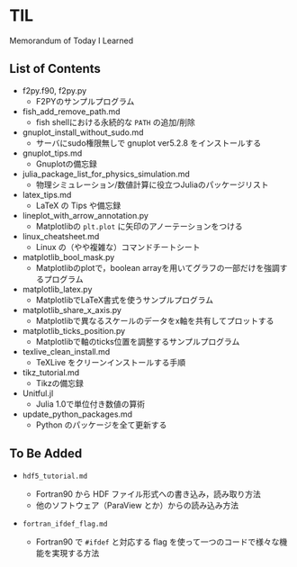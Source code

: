 # TIL

Memorandum of Today I Learned

## List of Contents

- f2py.f90, f2py.py
  - F2PYのサンプルプログラム
- fish_add_remove_path.md
  - fish shellにおける永続的な `PATH` の追加/削除
- gnuplot_install_without_sudo.md
  - サーバにsudo権限無しで gnuplot ver5.2.8 をインストールする
- gnuplot_tips.md
  - Gnuplotの備忘録
- julia_package_list_for_physics_simulation.md
  - 物理シミュレーション/数値計算に役立つJuliaのパッケージリスト
- latex_tips.md
  - LaTeX の Tips や備忘録
- lineplot_with_arrow_annotation.py
  - Matplotlibの `plt.plot` に矢印のアノーテーションをつける
- linux_cheatsheet.md
  - Linux の（やや複雑な）コマンドチートシート
- matplotlib_bool_mask.py
  - Matplotlibのplotで，boolean arrayを用いてグラフの一部だけを強調するプログラム
- matplotlib_latex.py
  - MatplotlibでLaTeX書式を使うサンプルプログラム
- matplotlib_share_x_axis.py
  - Matplotlibで異なるスケールのデータをx軸を共有してプロットする
- matplotlib_ticks_position.py
  - Matplotlibで軸のticks位置を調整するサンプルプログラム
- texlive_clean_install.md
  - TeXLive をクリーンインストールする手順
- tikz_tutorial.md
  - Tikzの備忘録
- Unitful.jl
  - Julia 1.0で単位付き数値の算術
- update_python_packages.md
  - Python のパッケージを全て更新する

## To Be Added

- `hdf5_tutorial.md`
  - Fortran90 から HDF ファイル形式への書き込み，読み取り方法
  - 他のソフトウェア（ParaView とか）からの読み込み方法

- `fortran_ifdef_flag.md`
  - Fortran90 で `#ifdef` と対応する flag を使って一つのコードで様々な機能を実現する方法
